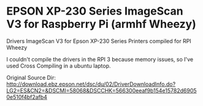 # EPSON XP-230 Series ImageScan V3 for Raspberry Pi (armhf Wheezy)
Drivers ImageScan V3 for Epson XP-230 Series Printers compiled for RPI Wheezy

I couldn't compile the drivers in the RPI 3 because memory issues, so I've used Cross Compiling in a ubuntu laptop.

Original Source Dir: http://download.ebz.epson.net/dsc/du/02/DriverDownloadInfo.do?LG2=ES&CN2=&DSCMI=58068&DSCCHK=566300eeaf9b154e15782d69050e510f4bf2afb4
